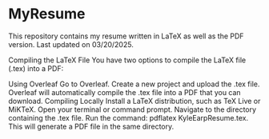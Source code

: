# MyResume


This repository contains my resume written in LaTeX as well as the PDF version. Last updated on 03/20/2025.

Compiling the LaTeX File
You have two options to compile the LaTeX file (.tex) into a PDF:

Using Overleaf
Go to Overleaf.
Create a new project and upload the .tex file.
Overleaf will automatically compile the .tex file into a PDF that you can download.
Compiling Locally
Install a LaTeX distribution, such as TeX Live or MiKTeX.
Open your terminal or command prompt.
Navigate to the directory containing the .tex file.
Run the command: pdflatex KyleEarpResume.tex.
This will generate a PDF file in the same directory.
